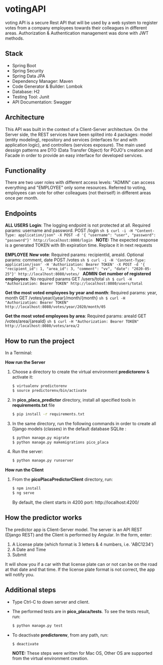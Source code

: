 # votingAPI
voting API is a secure Rest API that will be used by a web system to register votes from a company employees towards their colleagues in different areas. Authorization & Authentication management was done with JWT methods. 

## Stack
- Spring Boot
- Spring Security
- Spring Data JPA
- Dependency Manager: Maven
- Code Generator & Builder: Lombok
- Database: H2
- Testing Tool: Junit
- API Documentation: Swagger

## Architecture
This API was built in the context of a Client-Server architecture. On the Server side, the REST services have been splited into 4 packages: model (entity modeling), repository and services (interfaces for and with application logic), and controllers (services exposure). The main used dessign patterns are DTO (Data Transfer Object) for POJO's creation and Facade in order to provide an easy interface for developed services.

## Functionality
There are two user roles with different access levels: "ADMIN" can access everything and "EMPLOYEE" only some resources. Referred to voting, employees can vote for other colleagues (not theirself) in different areas once per month.

## Endpoints
**ALL USERS**
**Login**: The logging endpoint is not protected at all. Required params: username and password. 
POST /login
	```sh
	$ curl -i -H "Content-Type: application/json" -X POST -d '{ "username": "user", "password": "password"}' http://localhost:8080/login
	```
**NOTE:** The expected response is a generated TOKEN with 8h expiration time. Replace it in next requests

**EMPLOYEE**
**New vote**: Required params: recipientId, areaId. Optional params: comment, date
POST /votes
	```sh
	$ curl -i -H 'Content-Type: application/json' -H 'Authorization: Bearer TOKEN' -X POST -d '{ "recipient_id": 1, "area_id": 3, "comment": "vv", "date": "2020-05-25"}' http://localhost:8080/votes/
	```
**ADMIN**
**Get number of registered employees**: No required params
GET /users/total
	```sh
	$ curl -H "Authorization: Bearer TOKEN" http://localhost:8080/users/total
	```

**Get the most voted employees by year and month**: Required params: year, month
GET /votes/year/{year}/month/{month}
	```sh
	$ curl -H "Authorization: Bearer TOKEN" http://localhost:8080/votes/year/2020/month/05
	```

**Get the most voted employees by area**: Required params: areaId
GET /votes/area/{areaId}
	```sh
	$ curl -H "Authorization: Bearer TOKEN" http://localhost:8080/votes/area/2
	```
## How to run the project

In a Terminal:

**How run the Server**
1. Choose a directory to create the virtual environment **predictorenv** & activate it:
	```sh
	$ virtualenv predictorenv
	$ source predictorenv/bin/activate
	```
2. In **pico_placa_predictor** directory, install all specified tools  in **requirements.txt** file
	```sh
	$ pip install -r requirements.txt
	```
3. In the same directory, run the following commands in order to create all Django models (classes) in the default database SQLite :
	```sh
	$ python manage.py migrate
	$ python manage.py makemigrations pico_placa
	```
4. Run the server:
	```sh
	$ python manage.py runserver
	```
**How run the Client**
 1. From the **picoPlacaPredictorClient** directory, run:
	```sh
	$ npm install
	$ ng serve 
	```
	By default, the client starts in 4200 port: http://localhost:4200/

## How the predictor works

The predictor app is Client-Server model. The server is an API REST (Django REST) and the Client is performed by Angular.
In the form, enter:
1. A License plate (which format is 3 letters & 4 numbers, i.e. 'ABC1234')
2. A Date and Time
3. Submit

It will show you if a car with that license plate can or not can be on the road at that date and that time. If the license plate format is not correct, the app will notify you.

## Additional steps
- Type Ctrl-C to down server and client. 
- The performed tests are in **pico_placa/tests**. To see the tests result, run: 
	```sh
	$ python manage.py test
	```
- To deactivate **predictorenv**, from any path, run:
	```sh
	$ deactivate
	```
	
	**NOTE:** These steps were written for Mac OS, Other OS are supported from the virtual environment creation.
